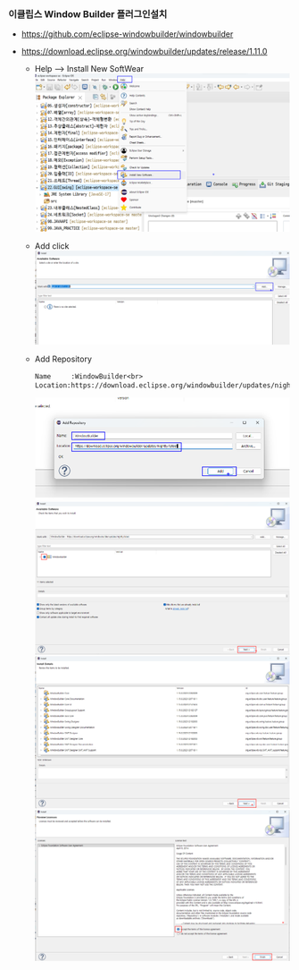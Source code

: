   ### 이클립스 Window Builder 플러그인설치
   - https://github.com/eclipse-windowbuilder/windowbuilder
   - [ https://download.eclipse.org/windowbuilder/updates/release/1.11.0 ](https://download.eclipse.org/windowbuilder/updates/release/1.11.0)

      - Help -->   Install New SoftWear
        ![Alt text](image-66.png)
      - Add click  
        ![Alt text](image-67.png)
      - Add Repository
        ```
        Name     :WindowBuilder<br>
        Location:https://download.eclipse.org/windowbuilder/updates/nightly/latest
        ```
        
        ![Alt text](image-68.png)
        ![Alt text](image-69.png)
        ![Alt text](image-70.png)
        ![Alt text](image-71.png)
